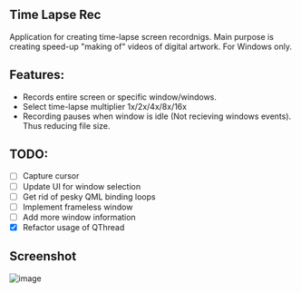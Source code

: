 ## Time Lapse Rec

Application for creating time-lapse screen recordnigs. Main purpose is creating speed-up "making of"
videos of digital artwork. For Windows only.

## Features:

* Records entire screen or specific window/windows.
* Select time-lapse multiplier 1x/2x/4x/8x/16x
* Recording pauses when window is idle (Not recieving windows events). Thus reducing file size.

## TODO:

- [ ] Capture cursor
- [ ] Update UI for window selection
- [ ] Get rid of pesky QML binding loops
- [ ] Implement frameless window
- [ ] Add more window information
- [x] Refactor usage of QThread

## Screenshot

![image](https://user-images.githubusercontent.com/28277100/88574246-b15c6080-d04a-11ea-92a8-74b62826e1d2.png)
